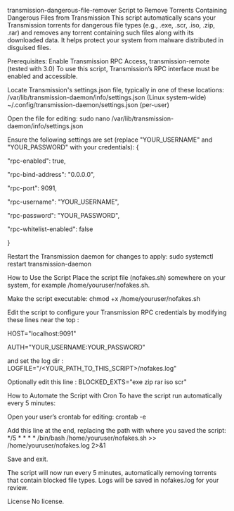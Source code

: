 transmission-dangerous-file-remover
Script to Remove Torrents Containing Dangerous Files from Transmission
This script automatically scans your Transmission torrents for dangerous file types (e.g., .exe, .scr, .iso, .zip, .rar) and removes any torrent containing such files along with its downloaded data. It helps protect your system from malware distributed in disguised files.

Prerequisites: Enable Transmission RPC Access, transmission-remote (tested with 3.0)
To use this script, Transmission’s RPC interface must be enabled and accessible.

Locate Transmission's settings.json file, typically in one of these locations:
/var/lib/transmission-daemon/info/settings.json (Linux system-wide)
~/.config/transmission-daemon/settings.json (per-user)

Open the file for editing:
sudo nano /var/lib/transmission-daemon/info/settings.json

Ensure the following settings are set (replace "YOUR_USERNAME" and "YOUR_PASSWORD" with your credentials):
{

"rpc-enabled": true,

"rpc-bind-address": "0.0.0.0",

"rpc-port": 9091,

"rpc-username": "YOUR_USERNAME",

"rpc-password": "YOUR_PASSWORD",

"rpc-whitelist-enabled": false

}

Restart the Transmission daemon for changes to apply:
sudo systemctl restart transmission-daemon

How to Use the Script
Place the script file (nofakes.sh) somewhere on your system, for example /home/youruser/nofakes.sh.

Make the script executable:
chmod +x /home/youruser/nofakes.sh

Edit the script to configure your Transmission RPC credentials by modifying these lines near the top : 

HOST="localhost:9091"

AUTH="YOUR_USERNAME:YOUR_PASSWORD"

and set the log dir :
LOGFILE="/<YOUR_PATH_TO_THIS_SCRIPT>/nofakes.log"

Optionally edit this line : 
BLOCKED_EXTS="exe zip rar iso scr"

How to Automate the Script with Cron
To have the script run automatically every 5 minutes:

Open your user’s crontab for editing:
crontab -e

Add this line at the end, replacing the path with where you saved the script:
*/5 * * * * /bin/bash /home/youruser/nofakes.sh >> /home/youruser/nofakes.log 2>&1

Save and exit.

The script will now run every 5 minutes, automatically removing torrents that contain blocked file types. Logs will be saved in nofakes.log for your review.

License
No license.

